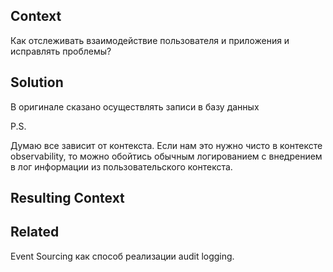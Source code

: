
## Context

Как отслеживать взаимодействие пользователя и приложения и исправлять проблемы?
## Solution

В оригинале сказано осуществлять записи в базу данных

P.S.

 Думаю все зависит от контекста.
 Если нам это нужно чисто в контексте observability, то можно обойтись обычным логированием с внедрением в лог информации из пользовательского контекста.

## Resulting Context

## Related

Event Sourcing как способ реализации audit logging.